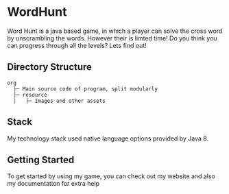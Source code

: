 # WordHunt
Word Hunt is a java based game, in which a player can solve the cross word by unscrambling the words. However their is limted time! Do you think you can progress through all the levels? Lets find out!

## Directory Structure

```
org
  ├─ Main source code of program, split modularly
  ├─ resource
  |   ├─ Images and other assets
```

## Stack

My technology stack used native language options provided by Java 8.

## Getting Started

To get started by using my game, you can check out my website and also my documentation for extra help
